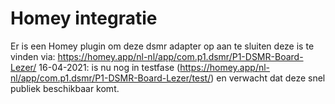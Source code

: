 # Homey integratie
Er is een Homey plugin om deze dsmr adapter op aan te sluiten deze is te vinden via: https://homey.app/nl-nl/app/com.p1.dsmr/P1-DSMR-Board-Lezer/
16-04-2021: is nu nog in testfase (https://homey.app/nl-nl/app/com.p1.dsmr/P1-DSMR-Board-Lezer/test/) en verwacht dat deze snel publiek beschikbaar komt.